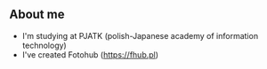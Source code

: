 ## About me

- I'm studying at PJATK (polish-Japanese academy of information technology)
- I've created Fotohub (https://fhub.pl)
